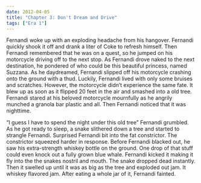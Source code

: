```yaml
---
date: 2012-04-05
title: "Chapter 3: Don't Dream and Drive"
tags: ["Era 1"]
---
```


Fernandi woke up with an exploding headache from his hangover. Fernandi quickly shook it off and drank a liter of Coke to refresh himself. Then Fernandi remembered that he was on a quest, so he jumped on his motorcycle driving off to the next stop. As Fernandi drove naked to the next destination, he pondered of who could be this beautiful princess, named Suzzana. As he daydreamed, Fernandi slipped off his motorcycle crashing onto the ground with a thud. Luckily, Fernandi lived with only some bruises and scratches. However, the motorcycle didn’t experience the same fate. It blew up as soon as it flipped 20 feet in the air and smashed into a old tree. Fernandi stared at his beloved motorcycle mournfully as he angrily munched a granola bar plastic and all. Then Fernandi noticed that it was nighttime. 

“I guess I have to spend the night under this old tree” Fernandi grumbled. As he got ready to sleep, a snake slithered down a tree and started to strangle Fernandi. Surprised Fernandi bit into the fat constrictor. The constrictor squeezed harder in response. Before Fernandi blacked out, he saw his extra-strength whiskey bottle on the ground. One drop of that stuff could even knock out a fully grown blue whale. Fernandi kicked it making it fly into the the snakes nostril and mouth. The snake dropped dead instantly. Then it swelled up until it was as big as the tree and exploded out jam. It whiskey flavored jam. After eating a whole jar of it, Fernandi fainted. 
